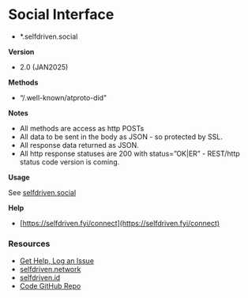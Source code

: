 # Social Interface

- *.selfdriven.social 

**Version**

- 2.0 (JAN2025)

**Methods**

* “/.well-known/atproto-did"

**Notes**

* All methods are access as http POSTs  
* All data to be sent in the body as JSON \- so protected by SSL.  
* All response data returned as JSON.  
* All http response statuses are 200 with status=”OK|ER” \- REST/http status code version is coming.

**Usage**

See [selfdriven.social](https://www.selfdriven.social)

**Help**

* [https://selfdriven.fyi/connect](https://selfdriven.fyi/connect)  

### Resources
- [Get Help, Log an Issue](https://github.com/selfdriven-foundation/selfdriven-network/issues)
- [selfdriven.network](https://selfdriven.network)  
- [selfdriven.id](https://selfdriven.id)
- [Code GitHub Repo](https://github.com/selfdriven-tech/interface-social)
